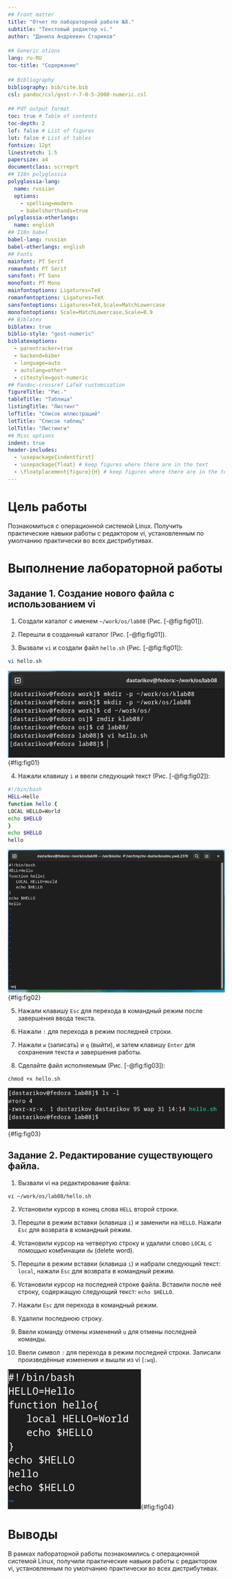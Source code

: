 ```yaml
---
## Front matter
title: "Отчет по лабораторной работе №8."
subtitle: "Текстовый редактор vi."
author: "Данила Андреевич Стариков"

## Generic otions
lang: ru-RU
toc-title: "Содержание"

## Bibliography
bibliography: bib/cite.bib
csl: pandoc/csl/gost-r-7-0-5-2008-numeric.csl

## Pdf output format
toc: true # Table of contents
toc-depth: 2
lof: false # List of figures
lot: false # List of tables
fontsize: 12pt
linestretch: 1.5
papersize: a4
documentclass: scrreprt
## I18n polyglossia
polyglossia-lang:
  name: russian
  options:
	- spelling=modern
	- babelshorthands=true
polyglossia-otherlangs:
  name: english
## I18n babel
babel-lang: russian
babel-otherlangs: english
## Fonts
mainfont: PT Serif
romanfont: PT Serif
sansfont: PT Sans
monofont: PT Mono
mainfontoptions: Ligatures=TeX
romanfontoptions: Ligatures=TeX
sansfontoptions: Ligatures=TeX,Scale=MatchLowercase
monofontoptions: Scale=MatchLowercase,Scale=0.9
## Biblatex
biblatex: true
biblio-style: "gost-numeric"
biblatexoptions:
  - parentracker=true
  - backend=biber
  - language=auto
  - autolang=other*
  - citestyle=gost-numeric
## Pandoc-crossref LaTeX customization
figureTitle: "Рис."
tableTitle: "Таблица"
listingTitle: "Листинг"
lofTitle: "Список иллюстраций"
lotTitle: "Список таблиц"
lolTitle: "Листинги"
## Misc options
indent: true
header-includes:
  - \usepackage{indentfirst}
  - \usepackage{float} # keep figures where there are in the text
  - \floatplacement{figure}{H} # keep figures where there are in the text
---
```


# Цель работы

Познакомиться с операционной системой Linux. Получить практические навыки работы с редактором vi, установленным по умолчанию практически во всех дистрибутивах.

# Выполнение лабораторной работы

## Задание 1. Создание нового файла с использованием vi

1. Создали каталог с именем `~/work/os/lab08` (Рис. [-@fig:fig01]).

2. Перешли в созданный каталог (Рис. [-@fig:fig01]).

3. Вызвали `vi` и создали файл `hello.sh` (Рис. [-@fig:fig01]):

```.bash
vi hello.sh
```

![Создание каталога для работы и запуск редактора vi.](image/image1.png){#fig:fig01}

4. Нажали клавишу `i` и ввели следующий текст (Рис. [-@fig:fig02]):

```.bash
#!/bin/bash
HELL=Hello
function hello {
LOCAL HELLO=World
echo $HELLO
}
echo $HELLO
hello
```

![Окно редактора vi с набранным текстом.](image/image2.png){#fig:fig02}

5. Нажали клавишу `Esc` для перехода в командный режим после завершения ввода текста.

6. Нажали `:` для перехода в режим последней строки.

7. Нажали `w` (записать) и `q` (выйти), и затем клавишу `Enter` для сохранения текста и завершения работы.

8. Сделайте файл исполняемым (Рис. [-@fig:fig03]):

```
chmod +x hello.sh
```

![Добавление прав на исполнение файла hello.sh.](image/image3.png){#fig:fig03}

## Задание 2. Редактирование существующего файла.

1. Вызвали vi на редактирование файла:

```
vi ~/work/os/lab08/hello.sh
```

2. Установили курсор в конец слова `HELL` второй строки.

3. Перешли в режим вставки (клавиша `i`) и заменили на `HELLO`. Нажали `Esc` для возврата в командный режим.

4. Установили курсор на четвертую строку и удалили слово `LOCAL` с помощью комбинации `dw` (delete word).

5. Перешли в режим вставки (клавиша `i`) и набрали следующий текст: `local`, нажали `Esc` для возврата в командный режим.

6. Установили курсор на последней строке файла. Вставили после неё строку, содержащую следующий текст: `echo $HELLO`.

7. Нажали `Esc` для перехода в командный режим.

8. Удалили последнюю строку.

9. Ввели команду отмены изменений `u` для отмены последней команды.

10. Ввели символ `:` для перехода в режим последней строки. Записали произведённые изменения и вышли из vi (`:wq`).

![Измененный файл hello.sh.](image/image4.png){#fig:fig04}

# Выводы

В рамках лабораторной работы познакомились с операционной системой Linux, получили практические навыки работы с редактором vi, установленным по умолчанию практически во всех дистрибутивах.
